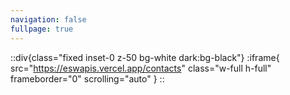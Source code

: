 ```yaml
---
navigation: false
fullpage: true
---
```

::div{class="fixed inset-0 z-50 bg-white dark:bg-black"}
:iframe{
  src="https://eswapis.vercel.app/contacts"
  class="w-full h-full"
  frameborder="0"
  scrolling="auto"
}
::





